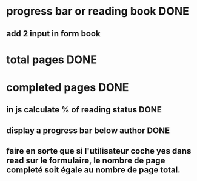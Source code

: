 # progress bar or reading book DONE

## add 2 input in form book
  # total pages DONE
  # completed pages DONE

## in js calculate % of reading status DONE

## display a progress bar below author DONE

## faire en sorte que si l'utilisateur coche yes dans read sur le formulaire, le nombre de page completé soit égale au nombre de page total.